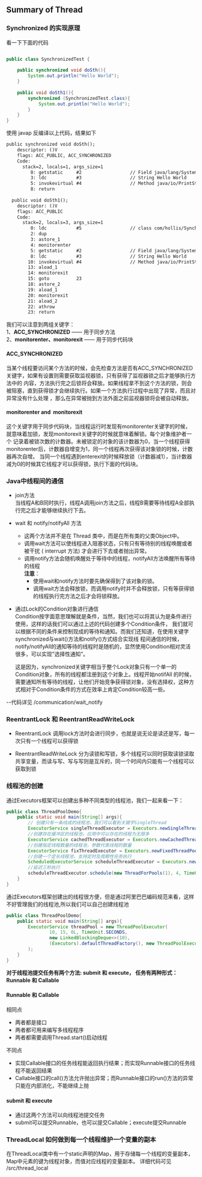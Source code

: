 ## Summary of Thread
### Synchronized 的实现原理
看一下下面的代码
```java

public class SynchronizedTest {
 
    public synchronized void doSth(){
        System.out.println("Hello World");
    }
 
    public void doSth1(){
        synchronized (SynchronizedTest.class){
            System.out.println("Hello World");
        }
    }
}
```
使用 javap 反编译以上代码，结果如下
```txt
public synchronized void doSth();
    descriptor: ()V
    flags: ACC_PUBLIC, ACC_SYNCHRONIZED
    Code:
      stack=2, locals=1, args_size=1
         0: getstatic     #2                  // Field java/lang/System.out:Ljava/io/PrintStream;
         3: ldc           #3                  // String Hello World
         5: invokevirtual #4                  // Method java/io/PrintStream.println:(Ljava/lang/String;)V
         8: return
 
  public void doSth1();
    descriptor: ()V
    flags: ACC_PUBLIC
    Code:
      stack=2, locals=3, args_size=1
         0: ldc           #5                  // class com/hollis/SynchronizedTest
         2: dup
         3: astore_1
         4: monitorenter
         5: getstatic     #2                  // Field java/lang/System.out:Ljava/io/PrintStream;
         8: ldc           #3                  // String Hello World
        10: invokevirtual #4                  // Method java/io/PrintStream.println:(Ljava/lang/String;)V
        13: aload_1
        14: monitorexit
        15: goto          23
        18: astore_2
        19: aload_1
        20: monitorexit
        21: aload_2
        22: athrow
        23: return
```
我们可以注意到两组关键字：   
1、**ACC_SYNCHRONIZED** —— 用于同步方法  
2、**monitorenter、monitorexit** —— 用于同步代码块  

#### ACC_SYNCHRONIZED
   当某个线程要访问某个方法的时候，会先检查方法是否有ACC_SYNCHRONIZED关键字，如果有设置则需要获取监视器锁，只有获得了监视器锁之后才能够执行方法中的
内容，方法执行完之后锁将会释放。如果线程拿不到这个方法的锁，则会被阻塞，直到获得锁才会继续执行。如果一个方法执行过程中出现了异常，而且对异常没有什么处理
，那么在异常被抛到方法外面之前监视器锁将会被自动释放。
#### monitorenter&nbsp;and &nbsp;monitorexit
   这个关键字用于同步代码块，当线程运行时发现有monitorenter关键字的时候，就意味着加锁，发现monitorexit关键字的时候就意味着解锁。每个对象维护者一个
记录着被锁次数的计数器。未被锁定的对象的该计数器为0，当一个线程获得monitorenter后，计数器自增变为1，同一个线程再次获得该对象锁的时候，计数器再次自增。
当同一个线程遇到enterexit的时候释放锁（计数器减1），当计数器减为0的时候其它线程才可以获得锁，执行下面的代码块。

### Java中线程间的通信
- join方法  
 当线程A和B同时执行，线程A调用join方法之后，线程B需要等待线程A全部执行完之后才能够继续执行下去。
- wait 和 notify/notifyAll 方法  
    - 这两个方法并不是在 Thread 类中，而是在所有类的父类Object中。  
    - 调用wait方法可以使线程进入阻塞状态，只有只有等待别的线程唤醒或者被干扰 ( interrupt 方法) 才会进行下去或者抛出异常。  
    - 调用notify方法会随机唤醒处于等待中的线程，notifyAll方法唤醒所有等待的线程   
 **注意**：
        -  使用wait和notify方法时要先确保得到了该对象的锁。
        -  调用wait方法会释放锁，而调用notify时并不会释放锁，只有等获得锁的线程执行完方法之后才会将锁释放。
  
- 通过Lock的Condition对象进行通信  
Condition按字面意思理解就是条件，当然，我们也可以将其认为是条件进行使用，这样的话我们可以通过上述的代码创建多个Condition条件，
我们就可以根据不同的条件来控制现成的等待和通知。而我们还知道，在使用关键字synchronized与wait()方法和notify()方式结合实现线
程间通信的时候，notify/notifyAll的通知等待的线程时是随机的，显然使用Condition相对灵活很多，可以实现”选择性通知”。  

    这是因为，synchronized关键字相当于整个Lock对象只有一个单一的Condition对象，所有的线程都注册到这个对象上。线程开始notifAll
的时候，需要通知所有等待的线程，让他们开始竞争获得锁对象，没有选择权，这种方式相对于Condition条件的方式在效率上肯定Condition较高一些。

--代码详见 /communication/wait_notify

### ReentrantLock 和 ReentrantReadWriteLock   
- ReentrantLock 调用lock方法时会进行同步，也就是说无论是读还是写，每一次只有一个线程可以获得锁
  
- ReentrantReadWriteLock 分为读锁和写锁，多个线程可以同时获取读锁读取共享变量，而读与写、写与写则是互斥的，同一个时间内只能有一个线程可以获取到锁

### 线程池的创建
通过Executors框架可以创建出多种不同类型的线程池，我们一起来看一下：
```java
public class ThreadPoolDemo{
    public static void main(String[] args){
        // 创建只有一条线成的线程池，我们可以看到关键字SingleThread
        ExecutorService singleThreadExecutor = Executors.newSingleThreadExecutor();
        //创建存在缓冲区的线程池，应用中可以存在的线程为无限多
        ExecutorService cachedThreadExecutor = Executors.newCachedThreadPool();
        //创建指定线程数量的线程池，参数代表线程的数量
        ExecutorService fixThreadExecutor = Executors.newFixedThreadPool(5);
        //创建一个定长线程池，支持定时及周期性任务执行
        ScheduledExecutorService scheduleThreadExecutor = Executors.newScheduledThreadPool(3);
        //延迟三秒执行
        scheduleThreadExecutor.schedule(new ThreadForPools(1), 4, TimeUnit.SECONDS);
    }
}
```
通过Executors框架创建出的线程很方便，但是通过阿里巴巴编码规范来看，这样不好管理我们的线程池,所以我们可以自己创建线程池
```java
public class ThreadPoolDemo{
    public static void main(String[] args){
        ExecutorService threadPool = new ThreadPoolExecutor(
                10, 15, 0L, TimeUnit.SECONDS,
                new LinkedBlockingDeque<>(10),
                (Executors).defaultThreadFactory(), new ThreadPoolExecutor.AbortPolicy()
        );
    }
}
```
**对于线程池提交任务有两个方法: submit 和 execute， 任务有两种形式： Runnable 和 Callable**
#### Runnable 和 Callable
相同点
- 两者都是接口
- 两者都可用来编写多线程程序
- 两者都需要调用Thread.start()启动线程

不同点
- 实现Callable接口的任务线程能返回执行结果；而实现Runnable接口的任务线程不能返回结果
- Callable接口的call()方法允许抛出异常；而Runnable接口的run()方法的异常只能在内部消化，不能继续上抛

#### submit 和 execute
- 通过这两个方法可以向线程池提交任务
- submit可以提交Runnable，也可以提交Callable；execute提交Runnable

### ThreadLocal 如何做到每一个线程维护一个变量的副本
在ThreadLocal类中有一个static声明的Map，用于存储每一个线程的变量副本，Map中元素的键为线程对象，而值对应线程的变量副本。
详细代码可见 /src/thread_local

